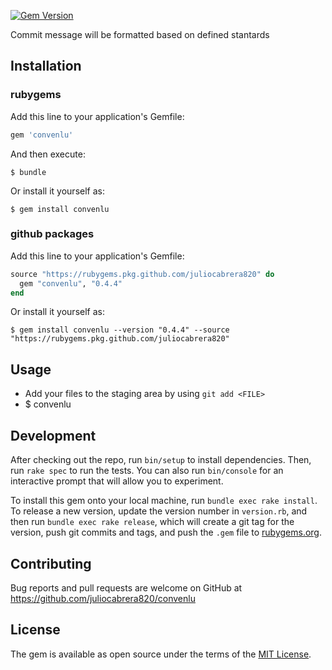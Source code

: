 [![Gem Version](https://badge.fury.io/rb/convenlu.svg)](https://badge.fury.io/rb/convenlu)

Commit message will be formatted based on defined stantards

## Installation

### rubygems

Add this line to your application's Gemfile:

```ruby
gem 'convenlu'
```

And then execute:

    $ bundle

Or install it yourself as:

    $ gem install convenlu

### github packages

Add this line to your application's Gemfile:

```ruby
source "https://rubygems.pkg.github.com/juliocabrera820" do
  gem "convenlu", "0.4.4"
end
```

Or install it yourself as:

    $ gem install convenlu --version "0.4.4" --source "https://rubygems.pkg.github.com/juliocabrera820"

## Usage

* Add your files to the staging area by using `git add <FILE>`
*    $ convenlu

## Development

After checking out the repo, run `bin/setup` to install dependencies. Then, run `rake spec` to run the tests. You can also run `bin/console` for an interactive prompt that will allow you to experiment.

To install this gem onto your local machine, run `bundle exec rake install`. To release a new version, update the version number in `version.rb`, and then run `bundle exec rake release`, which will create a git tag for the version, push git commits and tags, and push the `.gem` file to [rubygems.org](https://rubygems.org).

## Contributing

Bug reports and pull requests are welcome on GitHub at https://github.com/juliocabrera820/convenlu

## License

The gem is available as open source under the terms of the [MIT License](https://opensource.org/licenses/MIT).
